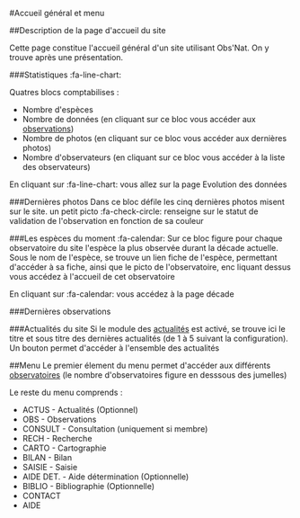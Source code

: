 #Accueil général et menu

##Description de la page d'accueil du site

Cette page constitue l'accueil général d'un site utilisant Obs'Nat.
On y trouve après une présentation.

###Statistiques :fa-line-chart:

Quatres blocs comptabilises :

* Nombre d'espèces
* Nombre de données (en cliquant sur ce bloc vous accéder aux [observations](obs.md))
* Nombre de photos (en cliquant sur ce bloc vous accéder aux dernières photos)
* Nombre d'observateurs (en cliquant sur ce bloc vous accéder à la liste des observateurs)

En cliquant sur :fa-line-chart: vous allez sur la page Evolution des données

###Dernières photos
Dans ce bloc défile les cinq dernières photos misent sur le site. un petit picto :fa-check-circle: renseigne sur le statut de validation de l'observation en fonction de sa couleur

###Les espèces du moment :fa-calendar:
Sur ce bloc figure pour chaque observatoire du site l'espèce la plus observée durant la décade actuelle. Sous le nom de l'espèce, se trouve un lien
fiche de l'espèce, permettant d'accéder à sa fiche, ainsi que le picto de l'observatoire, enc liquant dessus vous accédez à l'accueil de cet observatoire

En cliquant sur :fa-calendar: vous accédez à la page décade

###Dernières observations

###Actualités du site
Si le module des [actualités](actu.md) est activé, se trouve ici le titre et sous titre des dernières actualités (de 1 à 5 suivant la configuration). Un bouton permet d'accéder à l'ensemble des actualités

##Menu
Le premier élement du menu permet d'accéder aux différents [observatoires](observatoire.md) (le nombre d'observatoires figure en desssous des jumelles)

Le reste du menu comprends :

* ACTUS - Actualités (Optionnel)
* OBS - Observations
* CONSULT - Consultation (uniquement si membre)
* RECH - Recherche
* CARTO - Cartographie
* BILAN - Bilan
* SAISIE - Saisie 
* AIDE DET. - Aide détermination (Optionnelle)
* BIBLIO - Bibliographie (Optionnelle)
* CONTACT
* AIDE
